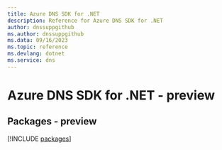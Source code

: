 ```yaml
---
title: Azure DNS SDK for .NET
description: Reference for Azure DNS SDK for .NET
author: dnssuppgithub
ms.author: dnssuppgithub
ms.data: 09/16/2023
ms.topic: reference
ms.devlang: dotnet
ms.service: dns
---
```

# Azure DNS SDK for .NET - preview
## Packages - preview
[!INCLUDE [packages](dns-index.md)]